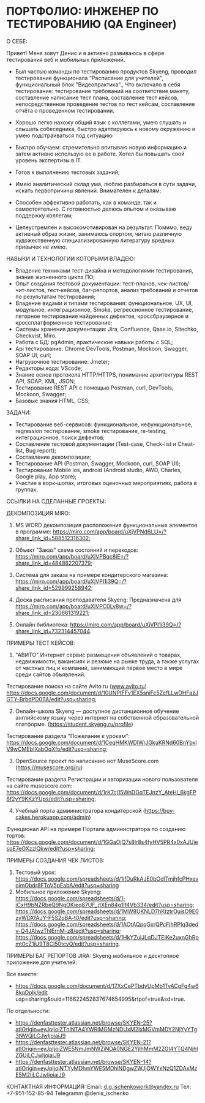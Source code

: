 # ПОРТФОЛИО: ИНЖЕНЕР ПО ТЕСТИРОВАНИЮ (QA Engineer)

О СЕБЕ: 

Привет! Меня зовут Денис и я активно развиваюсь в сфере тестирования веб и мобильных приложений.

- Был частью команды по тестированию продуктов Skyeng, проводил тестирование функционала "Расписание для учителей", функциональный блок "Видеопрактика"., Что включало в себя тестирование: тестирование требований на соответствие макету, составление написание тест плана, составление тест кейсов, непосредственное проведение тестов по тест кейсам, составление отчёта о проведенном тестировании.
          
- Хорошо легко нахожу общий язык с коллегами, умею слушать и слышать собеседника, быстро адаптируюсь к новому окружению и умею подстраиваться под ситуацию
- Быстро обучаем: стремительно впитываю новую информацию и затем активно использую ее в работе. Хотел бы повышать свой уровень экспертизы в IT.
- Готов к выполнению тестовых заданий;
- Имею аналитический склад ума, люблю разбираться в сути задачи, искать первопричины явлений. Внимателен к деталям;
- Способен эффективно работать, как в команде, так и самостоятельно. С готовностью делюсь опытом и оказываю поддержку коллегам;
- Целеустремлен и высокомотивирован на результат.
Помимо, веду активный образ жизни, занимаюсь спортом, читаю различную художественную специализированную литературу вредных привычек не имею.

НАВЫКИ И ТЕХНОЛОГИИ КОТОРЫМИ ВЛАДЕЮ:
- Владение техниками тест-дизайна и методологиями тестирования, знание жизненного цикла ПО;
- Опыт создания тестовой документации: тест-планов, чек-листов/чит-листов, тест-кейсов, баг-репортов, анализ требований и отчетов по результатам тестирования;
- Владение видами и типами тестирования: функциональное, UX, UI, модульное, интеграционное, Smoke, регрессионное тестирование, пвторное тестирование найденных дефектов, кроссбраузерное и кроссплатформенное тестирование;
- Системы хранения документации: Jira, Confluence, Qase.io, Sitechko, Checkvist, Miro.
- Работа с БД: pgAdmin, практические навыки работы с SQL;
- Api тестирование: Chrome DevTools, Postman, Mockoon, Swagger, SOAP UI, curl;
- Нагрузочное тестирование: Jmeter;
- Редакторы кода: VScode;
- Знание основ протокола HTTP/HTTPS, понимание архитектуры REST API, SOAP, XML, JSON;
- Тестирование REST API с помощью Postman, curl, DevTools, Mockoon, Swagger;
- Базовые знания HTML, CSS;

ЗАДАЧИ:
- Тестирование веб-сервисов: функциональное, нефункциональное, regression
тестирование, smoke тестирование, re-testing, интеграционное, поиск дефектов;
- Составление тестовой документации (Test-case, Check-list и Cheat-list, Bug report);
- Составление декомпозиции;
- Тестирование API (Postman, Swagger, Mockoon, curl, SOAP UI);
- Тестирование Mobile ios, android (Android studio, AWD, Charles, Google play, App store);
- Участие в ворк-шопах, итоговых оценочных мероприятиях, работа в группах.

 ССЫЛКИ НА СДЕЛАННЫЕ ПРОЕКТЫ:
 
 ДЕКОМПОЗИЦИЯ MIRO: 
 1) MS WORD декомпозиция расположения функциональных элементов в программе:
    https://miro.com/app/board/uXjVPNd6l_U=/?share_link_id=588512316302;
    
 2) Объект "Заказ" схема состояний и переходов:
    https://miro.com/app/board/uXjVPBqc8iE=/?share_link_id=484882207379;
    
 3) Система для заказа на примере кондитерского магазина: 
    https://miro.com/app/board/uXjVPI1i39Q=/?share_link_id=529999258942;
    
 4) Доска расписания преподавателя Skyeng: Предназначена для 
    https://miro.com/app/board/uXjVPC0Lv8w=/?share_link_id=230661319221;
    
 5) Онлайн библиотека:
    https://miro.com/app/board/uXjVPI1i39Q=/?share_link_id=732314457044.
 
 ПРИМЕРЫ ТЕСТ КЕЙСОВ:
 1) "АВИТО" Интернет сервис размещения объявлений о товарах, недвижимости, вакансиях и резюме на рынке труда, а также услугах от частных лиц и компаний, занимающий первое место в мире среди сайтов объявлений. 

 Тестирование поиска на сайте Avito.ru (www.avito.ru) 
 https://docs.google.com/document/d/10UNPtFFv1EX5sniFc5ZcfLLwDHFazJGTY-BrbdPD0TA/edit?usp=sharing;
   
 2) Онлайн-школа Skyeng — доступное дистанционное обучение английскому языку через интернет на собственной образовательной платформе. (https://student.skyeng.ru/profile)

 Тестирование раздела "Пожелание к урокам":  https://docs.google.com/document/d/1CeqHMKWDIWrJGkuKRNd60BnYbxlV9wCMEbIXabOqXfo/edit?usp=sharing;
  
 3) OpenSource проект по написанию нот MuseScore.com (https://musescore.org/ru)
 
Тестирование раздела Регистрации и авторизации нового пользователя на сайте musescore.com: https://docs.google.com/document/d/1rK7cj15WnDGqTEJnzY_AteHi_6kgFP8f2yY9KKzYUps/edit?usp=sharing;
    
 4) Учебный порта адмиинистратора кондитерской (https://buy-cakes.herokuapp.com/admin)

Функционал API на примере Портала администратора по созданию тортов: https://docs.google.com/document/d/1GGaOjQ7s8lr8s4fyHV5PR4x0xAJUjespE7eOXzzlQkw/edit?usp=sharing;
 
  ПРИМЕРЫ СОЗДАНИЯ ЧЕК ЛИСТОВ:
  1) Тестовый урок: https://docs.google.com/spreadsheets/d/1ifDuRkAJE0bOdlTmjhfcPHxevoimObdr8FToV5pEabA/edit?usp=sharing
  2) Мобильное приложение Skyeng: https://docs.google.com/spreadsheets/d/1-iCxH9bNZRbeQ9NgOKieq87UF_jtXEn84g1If4Vb334/edit?usp=sharing;
                                  https://docs.google.com/spreadsheets/d/1MW8UKNLD7hKtztrOujsO9E0zyWDXfAJY-F5S2oBA-t0/edit?usp=sharing;
                                  https://docs.google.com/spreadsheets/d/1AOtAQpqGxrQPcFlhRPIq3dedv-Q4JAlwzThlErnM-z8/edit?usp=sharing;
                                  https://docs.google.com/spreadsheets/d/1HkYZulJLqDJTEIKe2uxnGhRpmt0cZ1iU9T8CI50tcvQ/edit?usp=sharing.

  ПРИМЕРЫ БАГ РЕПОРТОВ JIRA:
  Skyeng мобильное и десктопное приложение для учителей: 
  
  Все вместе:
  - https://docs.google.com/document/d/17XxCePTbdyUpMb1TvACgFg4w68kqDplk/edit usp=sharing&ouid=116622452837674654995&rtpof=true&sd=true.
  
  По отдельности: 
  - https://denfasttester.atlassian.net/browse/SKYEN-25?atlOrigin=eyJpIjoiZThlNTA4YWRlMGMzNDUxM2IxMGVmMDY2NjYyYTg3NWQiLCJwIjoiaiJ9
  - https://denfasttester.atlassian.net/browse/SKYEN-21?atlOrigin=eyJpIjoiZWE5NmJmNWZiNDA0NGE2YjlhMmM2ZGI4YTQ4NjhlZGUiLCJwIjoiaiJ9
  - https://denfasttester.atlassian.net/browse/SKYEN-14?atlOrigin=eyJpIjoiNTYyMDhmYWE5MDhlNDgwZWJjOWYxNzQ1ZDAxMzE5M2IiLCJwIjoiaiJ9
     
  
 КОНТАКТНАЯ ИНФОРМАЦИЯ:
 Email: d.g.ischenkowork@yandex.ru
 Тел: +7-951-152-85-94
 Telegramm @denis_ischenko
 
   
